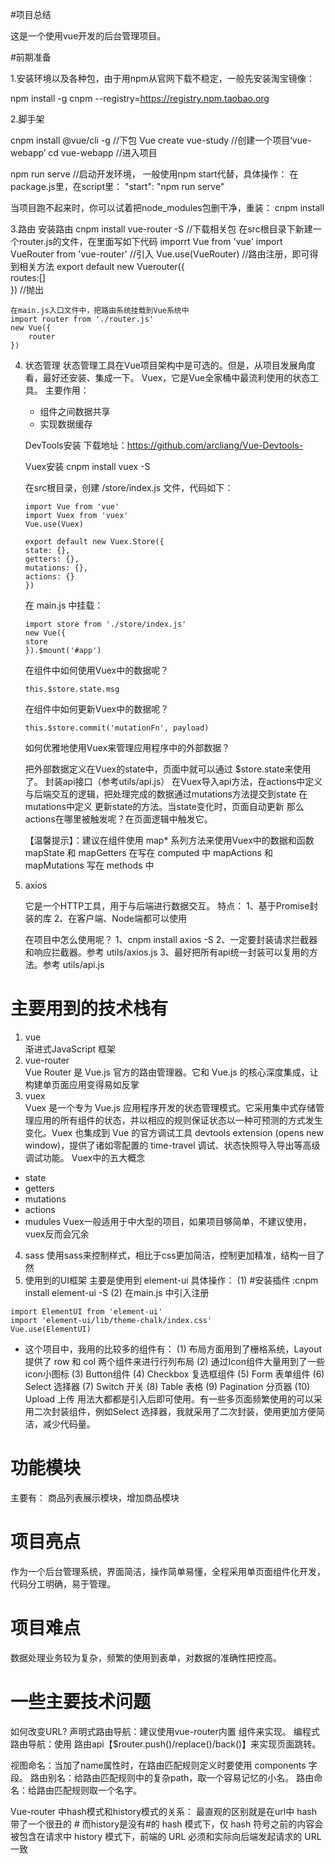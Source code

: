 #项目总结

这是一个使用vue开发的后台管理项目。

#前期准备

1.安装环境以及各种包，由于用npm从官网下载不稳定，一般先安装淘宝镜像：

npm install -g cnpm --registry=https://registry.npm.taobao.org

2.脚手架

cnpm install @vue/cli -g  //下包
Vue create vue-study  //创建一个项目‘vue-webapp’
cd vue-webapp   //进入项目

npm run serve  //启动开发环境，
一般使用npm start代替，具体操作：
在package.js里，在script里： "start": "npm run serve"

当项目跑不起来时，你可以试着把node_modules包删干净，重装：
cnpm install

3.路由
   安装路由
    cnpm install vue-router -S  //下载相关包
    在src根目录下新建一个router.js的文件，在里面写如下代码
    imporrt Vue from 'vue'
    import VueRouter from 'vue-router'  //引入
    Vue.use(VueRouter)   //路由注册，即可得到相关方法
    export default new Vuerouter({  
        routes:[]     
    })                    //抛出

    在main.js入口文件中，把路由系统挂载到Vue系统中
    import router from './router.js'
    new Vue({
        router
    })

4. 状态管理
    状态管理工具在Vue项目架构中是可选的。但是，从项目发展角度看，最好还安装、集成一下。
    Vuex，它是Vue全家桶中最流利使用的状态工具。
    主要作用：
    * 组件之间数据共享
    * 实现数据缓存

    DevTools安装
    下载地址：https://github.com/arcliang/Vue-Devtools-

    Vuex安装
    cnpm install vuex -S

    在src根目录，创建 /store/index.js 文件，代码如下：
    ```
    import Vue from 'vue'
    import Vuex from 'vuex'
    Vue.use(Vuex)

    export default new Vuex.Store({
    state: {},
    getters: {},
    mutations: {},
    actions: {}
    })
    ```
    在 main.js 中挂载：
    ```
    import store from './store/index.js'
    new Vue({
    store
    }).$mount('#app')
    ```
    在组件中如何使用Vuex中的数据呢？
    ```
    this.$store.state.msg
    ```
    在组件中如何更新Vuex中的数据呢？
    ```
    this.$store.commit('mutationFn', payload)
    ```

    如何优雅地使用Vuex来管理应用程序中的外部数据？

    把外部数据定义在Vuex的state中，页面中就可以通过 $store.state来使用了。
    封装api接口（参考utils/api.js）
    在Vuex导入api方法，在actions中定义与后端交互的逻辑，把处理完成的数据通过mutations方法提交到state
    在mutations中定义 更新state的方法。当state变化时，页面自动更新
    那么actions在哪里被触发呢？在页面逻辑中触发它。

    【温馨提示】：建议在组件使用 map* 系列方法来使用Vuex中的数据和函数
    mapState 和 mapGetters 在写在 computed 中
    mapActions 和 mapMutations 写在 methods 中

5. axios

    它是一个HTTP工具，用于与后端进行数据交互。
    特点：
    1、基于Promise封装的库
    2、在客户端、Node端都可以使用

    在项目中怎么使用呢？
    1、cnpm install axios -S
    2、一定要封装请求拦截器和响应拦截器。参考 utils/axios.js
    3、最好把所有api统一封装可以复用的方法。参考 utils/api.js    

# 主要用到的技术栈有
1. vue  
渐进式JavaScript 框架
2. vue-router   
Vue Router 是 Vue.js 官方的路由管理器。它和 Vue.js 的核心深度集成，让构建单页面应用变得易如反掌
3. vuex  
Vuex 是一个专为 Vue.js 应用程序开发的状态管理模式。它采用集中式存储管理应用的所有组件的状态，并以相应的规则保证状态以一种可预测的方式发生变化。Vuex 也集成到 Vue 的官方调试工具 devtools extension (opens new window)，提供了诸如零配置的 time-travel 调试、状态快照导入导出等高级调试功能。
Vuex中的五大概念
* state
* getters
* mutations
* actions
* mudules
Vuex一般适用于中大型的项目，如果项目够简单，不建议使用，vuex反而会冗余
4. sass
使用sass来控制样式，相比于css更加简洁，控制更加精准，结构一目了然
5. 使用到的UI框架
主要是使用到 element-ui
具体操作：
(1)  #安装插件 :cnpm install element-ui -S
(2)  在main.js 中引入注册
```
import ElementUI from 'element-ui'
import 'element-ui/lib/theme-chalk/index.css'
Vue.use(ElementUI)
```

* 这个项目中，我用的比较多的组件有：
(1) 布局方面用到了栅格系统，Layout 提供了 row 和 col 两个组件来进行行列布局
(2) 通过Icon组件大量用到了一些icon小图标
(3) Button组件
(4) Checkbox  复选框组件
(5) Form 表单组件
(6) Select 选择器
(7) Switch 开关
(8) Table 表格
(9) Pagination 分页器
(10) Upload 上传
用法大都都是引入后即可使用。有一些多页面频繁使用的可以采用二次封装组件，例如Select 选择器，我就采用了二次封装，使用更加方便简洁，减少代码量。



# 功能模块
主要有：
商品列表展示模块，增加商品模块

# 项目亮点
作为一个后台管理系统，界面简洁，操作简单易懂，全程采用单页面组件化开发，代码分工明确，易于管理。

# 项目难点
数据处理业务较为复杂，频繁的使用到表单，对数据的准确性把控高。

# 一些主要技术问题
如何改变URL?
声明式路由导航：建议使用vue-router内置 <router-link> 组件来实现。
编程式路由导航：使用 路由api【$router.push()/replace()/back()】来实现页面跳转。

视图命名：当<router-view></router-view>加了name属性时，在路由匹配规则定义时要使用 components 字段。
路由别名：给路由匹配规则中的复杂path，取一个容易记忆的小名。
路由命名：给路由匹配规则取一个名字。

Vue-router 中hash模式和history模式的关系：
最直观的区别就是在url中 hash 带了一个很丑的 # 而history是没有#的
hash 模式下，仅 hash 符号之前的内容会被包含在请求中
history 模式下，前端的 URL 必须和实际向后端发起请求的 URL 一致

